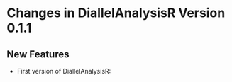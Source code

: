 # Changes in DiallelAnalysisR Version 0.1.1
## New Features 

* First version of DiallelAnalysisR: 
